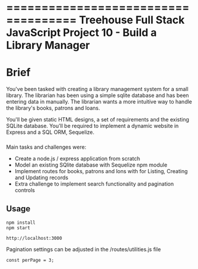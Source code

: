 ====================================
Treehouse Full Stack JavaScript
Project 10 - Build a Library Manager
====================================

Brief
=====

You've been tasked with creating a library management system for a small library. The librarian has been using a simple sqlite database and has been entering data in manually. The librarian wants a more intuitive way to handle the library's books, patrons and loans.

You'll be given static HTML designs, a set of requirements and the existing SQLite database. You'll be required to implement a dynamic website in Express and a SQL ORM, Sequelize.

###
Main tasks and challenges were:
* Create a node.js / express application from scratch
* Model an existing SQlite database with Sequelize npm module
* Implement routes for books, patrons and lons with for Listing, Creating and Updating records
* Extra challenge to implement search functionality and pagination controls

## Usage
~~~~
npm install
npm start

http://localhost:3000
~~~~

Pagination settings can be adjusted in the /routes/utilities.js file
~~~~
const perPage = 3;
~~~~